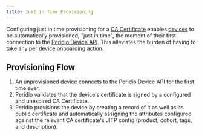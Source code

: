 ```yaml
---
title: Just in Time Provisioning
---
```


Configuring just in time provisioning for a [CA Certificate](ca-certificates) enables [devices](devices) to be automatically provisioned, "just in time", the moment of their first connection to the [Peridio Device API](/device-api). This alleviates the burden of having to take any per device onboarding action.

## Provisioning Flow

1. An unprovisioned device connects to the Peridio Device API for the first time ever.
2. Peridio validates that the device's certificate is signed by a configured and unexpired CA Certificate.
3. Peridio provisions the device by creating a record of it as well as its public certificate and automatically assigning the attributes configured against the relevant CA certificate's JITP config (product, cohort, tags, and description).

